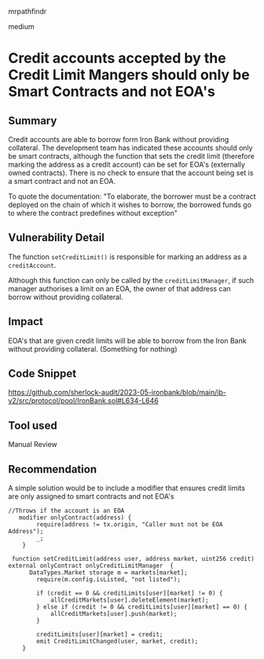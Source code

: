 mrpathfindr

medium

# Credit accounts accepted by the Credit Limit Mangers should only be Smart Contracts and not EOA's

## Summary

Credit accounts are able to borrow form Iron Bank without providing collateral. The development team has indicated these accounts should only be smart contracts, although the function that sets the credit limit (therefore marking the address as a credit account) can be set for EOA's (externally owned contracts).  There is no check to ensure that the account being set is a smart contract and not an EOA. 

To quote the documentation: "To elaborate, the borrower must be a contract deployed on the chain of which it wishes to borrow, the borrowed funds go to where the contract predefines without exception"

## Vulnerability Detail

The function `setCreditLimit()` is responsible for marking an address as a `creditAccount`. 

Although this function can only be called by the `creditLimitManager`, if such manager authorises a limit on an EOA, the owner of that address can borrow without providing collateral. 

## Impact

EOA's that are given credit limits will be able to borrow from the Iron Bank without providing collateral. (Something for nothing)  

## Code Snippet

https://github.com/sherlock-audit/2023-05-ironbank/blob/main/ib-v2/src/protocol/pool/IronBank.sol#L634-L646

## Tool used

Manual Review

## Recommendation

A simple solution would be to include a modifier that ensures credit limits are only assigned to smart contracts and not EOA's 

```solidity
//Throws if the account is an EOA
   modifier onlyContract(address) {
        require(address != tx.origin, "Caller must not be EOA Address");
        _;
    }

 function setCreditLimit(address user, address market, uint256 credit) external onlyContract onlyCreditLimitManager  {
      DataTypes.Market storage m = markets[market];
        require(m.config.isListed, "not listed");

        if (credit == 0 && creditLimits[user][market] != 0) {
            allCreditMarkets[user].deleteElement(market);
        } else if (credit != 0 && creditLimits[user][market] == 0) {
            allCreditMarkets[user].push(market);
        }

        creditLimits[user][market] = credit;
        emit CreditLimitChanged(user, market, credit);
    }

```

